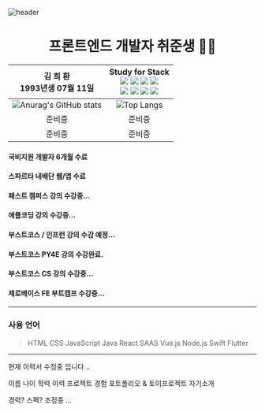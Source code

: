 ![header](https://capsule-render.vercel.app/api?type=waving&color=auto&height=200&section=header&text=%20Kim&nbsp;Hee&nbsp;Hwan&fontSize=70)
<div align="center">
<h1>프론트엔드 개발자 취준생 👨‍💻</h1>
</div>

|  김 희 환 <br/>1993년생 07월 11일<br/>   | Study for Stack<br/> <img  src="https://img.shields.io/badge/HTML5-E34F26?style=flat&logo=HTML5&logoColor=white" /> <img  src="https://img.shields.io/badge/CSS-1572B6?style=flat&logo=CSS3&logoColor=white" /> <img  src="https://img.shields.io/badge/JavaScript-F7DF1E?style=flat&logo=JavaScript&logoColor=white" /> <img  src="https://img.shields.io/badge/TypeScript-3178C6?style=flat&logo=TypeScript&logoColor=white" /> <br/><img  src="https://img.shields.io/badge/Node.js-339933?style=flat&logo=Node.js&logoColor=white" /> <img  src="https://img.shields.io/badge/React-61DAFB?style=flat&logo=React&logoColor=white" /> <img  src="https://img.shields.io/badge/Vue.js-4FC08D?style=flat&logo=Vue.js&logoColor=white" /> <img  src="https://img.shields.io/badge/Python-3776AB?style=flat&logo=Python&logoColor=white" /><br/>  |
|:---:|:---:|
| ![Anurag's GitHub stats](https://github-readme-stats.vercel.app/api?username=BlankCodeStack)| ![Top Langs](https://github-readme-stats.vercel.app/api/top-langs/?username=BlankCodeStack&langs_count=8) |
| 준비중 | 준비중 | 
| 준비중 | 준비중 | 







#### 국비지원 개발자 6개월 수료
#### 스파르타 내배단 웹/앱 수료
#### 패스트 캠퍼스 강의 수강중...
#### 애플코딩 강의 수강중...
#### 부스트코스 / 인프런 강의 수강 예정...
#### 부스트코스 PY4E 강의 수강완료.
#### 부스트코스 CS 강의 수강중...
#### 제로베이스 FE 부트캠프 수강중...

***

### 사용 언어
> HTML
> CSS
> JavaScript
> Java
> React
> SAAS
> Vue.js
> Node.js
> Swift
> Flutter
***
</div>
현재 이력서 수정중 입니다 ..


이름 
나이 
학력 
이력 
프로젝트 경험
포트폴리오 & 토이프로젝트
자기소개

경력? 스펙? 조정중 ...

